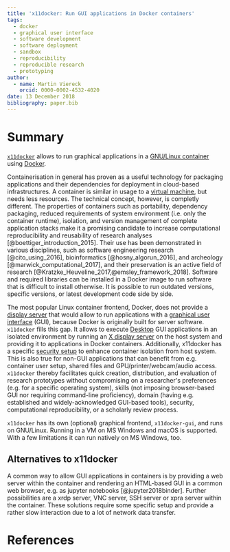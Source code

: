 ```yaml
---
title: 'x11docker: Run GUI applications in Docker containers'
tags:
  - docker
  - graphical user interface
  - software development
  - software deployment
  - sandbox
  - reproducibility
  - reproducible research
  - prototyping
author:
  - name: Martin Viereck
    orcid: 0000-0002-4532-4020
date: 13 December 2018
bibliography: paper.bib
---
```


# Summary

[`x11docker`](https://github.com/mviereck/x11docker) allows to run graphical applications in a [GNU/Linux container](https://en.wikipedia.org/wiki/Operating-system-level_virtualization) using [Docker](https://en.wikipedia.org/wiki/Docker_(software)).

Containerisation in general has proven as a useful technology for packaging applications and their dependencies for deployment in cloud-based infrastructures.
A container is similar in usage to a [virtual machine](https://en.wikipedia.org/wiki/Virtual_machine), but needs less resources. The technical concept, however, is completly different.
The properties of containers such as portability, dependency packaging, reduced requirements of system environment (i.e. only the container runtime), isolation, and version management of complete application stacks make it a promising candidate to increase computational reproducibility and reusability of research analyses [@boettiger_introduction_2015].
Their use has been demonstrated in various disciplines, such as software engineering research [@cito_using_2016], bioinformatics [@hosny_algorun_2016], and archeology [@marwick_computational_2017], and their preservation is an active field of research [@Kratzke_Heuveline_2017,@emsley_framework_2018].
Software and required libraries can be installed in a Docker image to run software that is difficult to install otherwise. It is possible to run outdated versions, specific versions, or latest development code side by side.

The most popular Linux container frontend, Docker, does not provide a [display server](https://en.wikipedia.org/wiki/Display_server) that would allow to run applications with a [graphical user interface](https://en.wikipedia.org/wiki/Graphical_user_interface) (GUI), because Docker is originally built for server software.
`x11docker` fills this gap.
It allows to execute [Desktop](https://en.wikipedia.org/wiki/Desktop_environment) GUI applications in an isolated environment by running an [X display server](https://en.wikipedia.org/wiki/X_Window_System) on the host system and providing it to applications in Docker containers.
Additionally, x11docker has a specific [security setup](https://github.com/mviereck/x11docker#security) to enhance container isolation from host system. This is also true for non-GUI applications that can benefit from e.g. container user setup, shared files and GPU/printer/webcam/audio access. 
`x11docker` thereby facilitates quick creation, distribution, and evaluation of research prototypes without compromising on a researcher's preferences (e.g. for a specific operating system), skills (not imposing browser-based GUI nor requiring command-line proficiency), domain (having e.g. established and widely-acknowledged GUI-based tools), security, computational reproducibility, or a scholarly review process.

`x11docker` has its own (optional) graphical frontend, `x11docker-gui`, and runs on GNU/Linux. Running in a VM on MS Windows and macOS is supported. With a few limitations it can run natively on MS Windows, too.

## Alternatives to x11docker

A common way to allow GUI applications in containers is by providing a web server within the container and rendering an HTML-based GUI in a common web browser, e.g. as jupyter notebooks [@jupyter2018binder]. Further possibilities are a xrdp server, VNC server, SSH server or xpra server within the container.
These solutions require some specific setup and provide a rather slow interaction due to a lot of network data transfer.

# References
